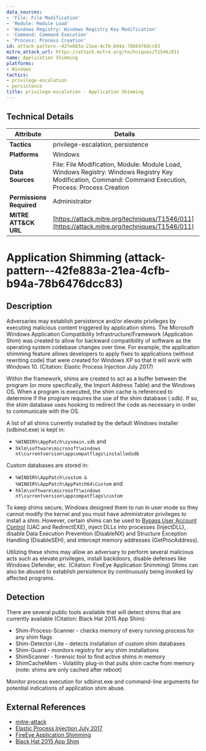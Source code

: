 ```yaml
---
data_sources:
- 'File: File Modification'
- 'Module: Module Load'
- 'Windows Registry: Windows Registry Key Modification'
- 'Command: Command Execution'
- 'Process: Process Creation'
id: attack-pattern--42fe883a-21ea-4cfb-b94a-78b6476dcc83
mitre_attack_url: https://attack.mitre.org/techniques/T1546/011
name: Application Shimming
platforms:
- Windows
tactics:
- privilege-escalation
- persistence
title: privilege-escalation - Application Shimming
---
```


## Technical Details

| Attribute | Details |
|-----------|----------|
| **Tactics** | privilege-escalation, persistence |
| **Platforms** | Windows |
| **Data Sources** | File: File Modification, Module: Module Load, Windows Registry: Windows Registry Key Modification, Command: Command Execution, Process: Process Creation |
| **Permissions Required** | Administrator |
| **MITRE ATT&CK URL** | [https://attack.mitre.org/techniques/T1546/011](https://attack.mitre.org/techniques/T1546/011) |

# Application Shimming (attack-pattern--42fe883a-21ea-4cfb-b94a-78b6476dcc83)

## Description
Adversaries may establish persistence and/or elevate privileges by executing malicious content triggered by application shims. The Microsoft Windows Application Compatibility Infrastructure/Framework (Application Shim) was created to allow for backward compatibility of software as the operating system codebase changes over time. For example, the application shimming feature allows developers to apply fixes to applications (without rewriting code) that were created for Windows XP so that it will work with Windows 10. (Citation: Elastic Process Injection July 2017)

Within the framework, shims are created to act as a buffer between the program (or more specifically, the Import Address Table) and the Windows OS. When a program is executed, the shim cache is referenced to determine if the program requires the use of the shim database (.sdb). If so, the shim database uses hooking to redirect the code as necessary in order to communicate with the OS. 

A list of all shims currently installed by the default Windows installer (sdbinst.exe) is kept in:

* <code>%WINDIR%\AppPatch\sysmain.sdb</code> and
* <code>hklm\software\microsoft\windows nt\currentversion\appcompatflags\installedsdb</code>

Custom databases are stored in:

* <code>%WINDIR%\AppPatch\custom & %WINDIR%\AppPatch\AppPatch64\Custom</code> and
* <code>hklm\software\microsoft\windows nt\currentversion\appcompatflags\custom</code>

To keep shims secure, Windows designed them to run in user mode so they cannot modify the kernel and you must have administrator privileges to install a shim. However, certain shims can be used to [Bypass User Account Control](https://attack.mitre.org/techniques/T1548/002) (UAC and RedirectEXE), inject DLLs into processes (InjectDLL), disable Data Execution Prevention (DisableNX) and Structure Exception Handling (DisableSEH), and intercept memory addresses (GetProcAddress).

Utilizing these shims may allow an adversary to perform several malicious acts such as elevate privileges, install backdoors, disable defenses like Windows Defender, etc. (Citation: FireEye Application Shimming) Shims can also be abused to establish persistence by continuously being invoked by affected programs.

## Detection
There are several public tools available that will detect shims that are currently available (Citation: Black Hat 2015 App Shim):

* Shim-Process-Scanner - checks memory of every running process for any shim flags
* Shim-Detector-Lite - detects installation of custom shim databases
* Shim-Guard - monitors registry for any shim installations
* ShimScanner - forensic tool to find active shims in memory
* ShimCacheMem - Volatility plug-in that pulls shim cache from memory (note: shims are only cached after reboot)

Monitor process execution for sdbinst.exe and command-line arguments for potential indications of application shim abuse.

## External References
- [mitre-attack](https://attack.mitre.org/techniques/T1546/011)
- [Elastic Process Injection July 2017](https://www.endgame.com/blog/technical-blog/ten-process-injection-techniques-technical-survey-common-and-trending-process)
- [FireEye Application Shimming](http://files.brucon.org/2015/Tomczak_and_Ballenthin_Shims_for_the_Win.pdf)
- [Black Hat 2015 App Shim](https://www.blackhat.com/docs/eu-15/materials/eu-15-Pierce-Defending-Against-Malicious-Application-Compatibility-Shims-wp.pdf)
